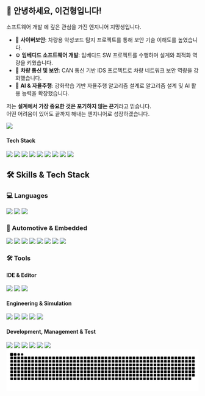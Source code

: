 ## 👋 안녕하세요, 이건형입니다!  

소프트웨어 개발 에 깊은 관심을 가진 엔지니어 지망생입니다.  
- 🚗 **사이버보안**: 차량용 악성코드 탐지 프로젝트를 통해 보안 기술 이해도를 높였습니다.  
- ⚙️ **임베디드 소프트웨어 개발**: 임베디드 SW 프로젝트를 수행하며 설계와 최적화 역량을 키웠습니다.  
- 🔗 **차량 통신 및 보안**: CAN 통신 기반 IDS 프로젝트로 차량 네트워크 보안 역량을 강화했습니다.  
- 🤖 **AI & 자율주행**: 강화학습 기반 자율주행 알고리즘 설계로 알고리즘 설계 및 AI 활용 능력을 확장했습니다.  

저는 **설계에서 가장 중요한 것은 포기하지 않는 끈기**라고 믿습니다.  
어떤 어려움이 있어도 끝까지 해내는 엔지니어로 성장하겠습니다.


<a href="https://solved.ac/rjsgud0314/">
  <img src="http://mazassumnida.wtf/api/v2/generate_badge?boj=rjsgud0314" width="300"/>
</a>

#### **Tech Stack**
<img src="https://img.shields.io/badge/c-A8B9CC.svg?style=for-the-badge&logo=c&logoColor=white"> <img src="https://img.shields.io/badge/aurix-F37321.svg?style=for-the-badge&logoColor=white"> <img src="https://img.shields.io/badge/git-%23F05032.svg?style=for-the-badge&logo=git&logoColor=white"> <img src="https://img.shields.io/badge/github-%23181717.svg?style=for-the-badge&logo=github&logoColor=white"> <img src="https://img.shields.io/badge/jira-%230052CC.svg?style=for-the-badge&logo=jira&logoColor=white"> <img src="https://img.shields.io/badge/confluence-%23172B4D.svg?style=for-the-badge&logo=confluence&logoColor=white"> <img src="https://img.shields.io/badge/autosar-E44D26.svg?style=for-the-badge&logoColor=white"> <img src="https://img.shields.io/badge/a--spice-C82333.svg?style=for-the-badge&logoColor=white"> <img src="https://img.shields.io/badge/iso--26262-D9534F.svg?style=for-the-badge&logoColor=white">


## 🛠️ Skills & Tech Stack

### 💻 Languages
<img src="https://img.shields.io/badge/c-A8B9CC.svg?style=for-the-badge&logo=c&logoColor=white"> <img src="https://img.shields.io/badge/c++-00599C.svg?style=for-the-badge&logo=cplusplus&logoColor=white"> <img src="https://img.shields.io/badge/python-3776AB.svg?style=for-the-badge&logo=python&logoColor=white">

### 🚗 Automotive & Embedded
<img src="https://img.shields.io/badge/RTOS-005A9B.svg?style=for-the-badge&logo=linux&logoColor=white"> <img src="https://img.shields.io/badge/FreeRTOS-E44D26.svg?style=for-the-badge&logoColor=white"> <img src="https://img.shields.io/badge/OSEK/VDX-C82333.svg?style=for-the-badge&logoColor=white"> <img src="https://img.shields.io/badge/CAN/CAN--FD-181717.svg?style=for-the-badge&logo=CAN-Bus&logoColor=white"> <img src="https://img.shields.io/badge/Ethernet-339933.svg?style=for-the-badge&logo=Ethernet&logoColor=white"> <img src="https://img.shields.io/badge/MQTT-660066.svg?style=for-the-badge&logo=MQTT&logoColor=white"> <img src="https://img.shields.io/badge/Secure%20OTA-D9534F.svg?style=for-the-badge&logoColor=white"> <img src="https://img.shields.io/badge/Power%20Electronics-F37321.svg?style=for-the-badge&logoColor=white">

### 🛠️ Tools
#### IDE & Editor
<img src="https://img.shields.io/badge/visual%20studio%20code-%23007ACC.svg?style=for-the-badge&logo=visualstudiocode&logoColor=white"> <img src="https://img.shields.io/badge/visual%20studio-%235C2D91.svg?style=for-the-badge&logo=visualstudio&logoColor=white"> <img src="https://img.shields.io/badge/Eclipse-2C2255.svg?style=for-the-badge&logo=Eclipse-IDE&logoColor=white">

#### Engineering & Simulation
<img src="https://img.shields.io/badge/matlab-%230076A8.svg?style=for-the-badge&logo=matlab&logoColor=white"> <img src="https://img.shields.io/badge/simulink-%230076A8.svg?style=for-the-badge&logo=matlab&logoColor=white"> <img src="https://img.shields.io/badge/CANoe-004E8A.svg?style=for-the-badge&logoColor=white"> <img src="https://img.shields.io/badge/Infineon%20AURIX-F37321.svg?style=for-the-badge&logo=infineon&logoColor=white"> <img src="https://img.shields.io/badge/UDE%20Visual%20Platform-005A9B.svg?style=for-the-badge&logoColor=white"> 

#### Development, Management & Test
<img src="https://img.shields.io/badge/gcc-%23A4261D.svg?style=for-the-badge&logo=gnu&logoColor=white"> <img src="https://img.shields.io/badge/git-%23F05032.svg?style=for-the-badge&logo=git&logoColor=white"> <img src="https://img.shields.io/badge/github-%23181717.svg?style=for-the-badge&logo=github&logoColor=white">
<img src="https://img.shields.io/badge/jira-%230052CC.svg?style=for-the-badge&logo=jira&logoColor=white"> <img src="https://img.shields.io/badge/confluence-%23172B4D.svg?style=for-the-badge&logo=confluence&logoColor=white"> <img src="https://img.shields.io/badge/Doxygen-2764A2.svg?style=for-the-badge&logo=Doxygen&logoColor=white">
<img src="https://raw.githubusercontent.com/Platane/snk/output/github-contribution-grid-snake.svg" alt="snake gif" />




